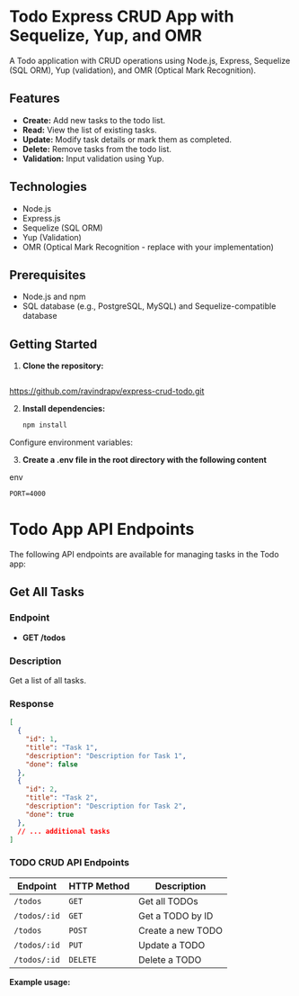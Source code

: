 # Todo Express CRUD App with Sequelize, Yup, and OMR

A Todo application with CRUD operations using Node.js, Express, Sequelize (SQL ORM), Yup (validation), and OMR (Optical Mark Recognition).

## Features

- **Create:** Add new tasks to the todo list.
- **Read:** View the list of existing tasks.
- **Update:** Modify task details or mark them as completed.
- **Delete:** Remove tasks from the todo list.
- **Validation:** Input validation using Yup.

## Technologies

- Node.js
- Express.js
- Sequelize (SQL ORM)
- Yup (Validation)
- OMR (Optical Mark Recognition - replace with your implementation)

## Prerequisites

- Node.js and npm
- SQL database (e.g., PostgreSQL, MySQL) and Sequelize-compatible database

## Getting Started

1. **Clone the repository:**

   ```bash
  <https://github.com/ravindrapv/express-crud-todo.git>


2. **Install dependencies:**

   ```bash
   npm install
   ```
Configure environment variables:

3. **Create a .env file in the root directory with the following content**

env
```
PORT=4000
```

# Todo App API Endpoints

The following API endpoints are available for managing tasks in the Todo app:

## Get All Tasks

### Endpoint

- **GET /todos**

### Description

Get a list of all tasks.

### Response

```json
[
  {
    "id": 1,
    "title": "Task 1",
    "description": "Description for Task 1",
    "done": false
  },
  {
    "id": 2,
    "title": "Task 2",
    "description": "Description for Task 2",
    "done": true
  },
  // ... additional tasks
]
```

### TODO CRUD API Endpoints

| Endpoint | HTTP Method | Description |
|---|---|---|
| `/todos` | `GET` | Get all TODOs |
| `/todos/:id` | `GET` | Get a TODO by ID |
| `/todos` | `POST` | Create a new TODO |
| `/todos/:id` | `PUT` | Update a TODO |
| `/todos/:id` | `DELETE` | Delete a TODO |

**Example usage:**

